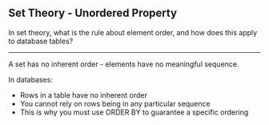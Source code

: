 ## Set Theory - Unordered Property

In set theory, what is the rule about element order, and how does this apply to database tables?

---

A set has no inherent order - elements have no meaningful sequence.

In databases:
- Rows in a table have no inherent order
- You cannot rely on rows being in any particular sequence
- This is why you must use ORDER BY to guarantee a specific ordering

